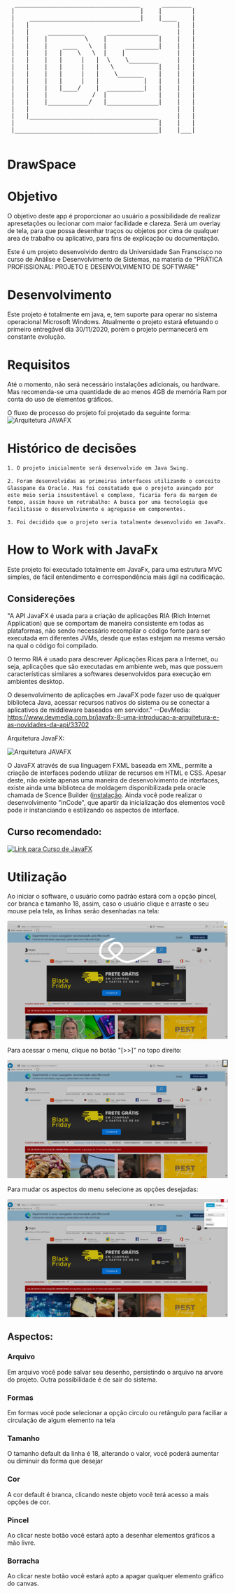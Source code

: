 <pre>
  __________________________________      ________
 |                                  |    |        |
 |    ______________________________|    |____    |
 |   |                                        |   |
 |   |     __________      ______________     |   |
 |   |    |          \    |              |    |   |  
 |   |    |    ____   \   |     _________|    |   |
 |   |    |   |    \   \  |    |              |   |
 |   |    |   |     |   |  \    \________     |   |
 |   |    |   |     |   |   \            |    |   |              ___   ___  __             ___   __   __   ___  ___
 |   |    |   |     |   |    \_______    |    |   |             |   | |__/ |__| \    /    |___  |__| |__| |    |__
 |   |    |   |     |   |            |   |    |   |             |__/  |  | |  |  \/\/      ___| |    |  | |___ |___
 |   |    |   |____/    |  __________|   |    |   |
 |   |    |            /  |              |    |   |
 |   |    |___________/   |______________|    |   |
 |   |                                        |   |
 |   |___________________________________     |   |
 |                                       |    |   |
 |_______________________________________|    |___|

</pre>

# DrawSpace

# Objetivo

O objetivo deste app é proporcionar ao usuário a possibilidade de realizar apresetações ou lecionar com maior facilidade e clareza. Será um overlay de tela, para que possa desenhar traços ou objetos por cima de qualquer area de trabalho ou aplicativo, para fins de explicação ou documentação.

Este é um projeto desenvolvido dentro da Universidade San Franscisco no curso de Análise e Desenvolvimento de Sistemas, na materia de "PRÁTICA PROFISSIONAL: PROJETO E DESENVOLVIMENTO DE SOFTWARE"

# Desenvolvimento

Este projeto é totalmente em java, e, tem suporte para operar no sistema operacional Microsoft Windows. Atualmente o projeto estará efetuando o primeiro entregável dia 30/11/2020, porém o projeto permanecerá em constante evolução.

# Requisitos

Até o momento, não será necessário instalações adicionais, ou hardware. Mas recomenda-se uma quantidade de ao menos 4GB de memória Ram por conta do uso de elementos gráficos.

O fluxo de processo do projeto foi projetado da seguinte forma:
![Arquitetura JAVAFX](https://drive.google.com/file/d/1GEm6I0x-qGtRJ-2irU02zsHqc-5VVzQR/view?usp=sharing)

# Histórico de decisões
```
1. O projeto inicialmente será desenvolvido em Java Swing.
```
```
2. Foram desenvolvidas as primeiras interfaces utilizando o conceito Glasspane da Oracle. Mas foi constatado que o projeto avançado por este meio seria insustentável e complexo, ficaria fora da margem de tempo, assim houve um retrabalho: A busca por uma tecnologia que facilitasse o desenvolvimento e agregasse em componentes.
```
```
3. Foi decidido que o projeto seria totalmente desenvolvido em JavaFx.
```

# How to Work with JavaFx

Este projeto foi executado totalmente em JavaFx, para uma estrutura MVC simples, de fácil entendimento e correspondência mais ágil na codificação.

  ## Considereções
  "A API JavaFX é usada para a criação de aplicações RIA (Rich Internet Application) que se comportam de maneira consistente em todas as plataformas, não sendo necessário recompilar o código fonte para ser executada em diferentes JVMs, desde que estas estejam na mesma versão na qual o código foi compilado.

  O termo RIA é usado para descrever Aplicações Ricas para a Internet, ou seja, aplicações que são executadas em ambiente web, mas que possuem características similares a softwares desenvolvidos para execução em ambientes desktop.

  O desenvolvimento de aplicações em JavaFX pode fazer uso de qualquer biblioteca Java, acessar recursos nativos do sistema ou se conectar a aplicativos de middleware baseados em servidor." --DevMedia: https://www.devmedia.com.br/javafx-8-uma-introducao-a-arquitetura-e-as-novidades-da-api/33702
  
Arquitetura JavaFX:

![Arquitetura JAVAFX](https://arquivo.devmedia.com.br/REVISTAS/easyjava/imagens/55/1/1.png)

  O JavaFX através de sua linguagem FXML baseada em XML, permite a criação de interfaces podendo utilizar de recursos em HTML e CSS. Apesar deste, não existe apenas uma maneira de desenvolvimento de interfaces, existe ainda uma biblioteca de moldagem disponibilizada pela oracle chamada de Scence Builder ([instalação](https://www.youtube.com/watch?v=voRcD0cZCjA). Ainda você pode realizar o desenvolvimento "inCode", que apartir da inicialização dos elementos você pode ir instanciando e estilizando os aspectos de interface.

## Curso recomendado:
[![Link para Curso de JavaFX](http://img.youtube.com/vi/P13ycvI-17Q/0.jpg)](http://www.youtube.com/watch?v=P13ycvI-17Q "Curso de JavaFX")

# Utilização
Ao iniciar o software, o usuário como padrão estará com a opção pincel, cor branca e tamanho 18, assim, caso o usuário clique e arraste o seu mouse pela tela, as linhas serão
desenhadas na tela:

![Primeiro Desenho](https://github.com/igormonte/DrawSpace/blob/master/1.jpg)

Para acessar o menu, clique no botão "[>>]" no topo direito:

![Acesso ao Menu](https://github.com/igormonte/DrawSpace/blob/master/2.jpg)

Para mudar os aspectos do menu selecione as opções desejadas:

![Acesso ao Menu](https://github.com/igormonte/DrawSpace/blob/master/3.jpg)

## Aspectos:

  ### Arquivo
  Em arquivo você pode salvar seu desenho, persistindo o arquivo na arvore do projeto. Outra possibilidade é de sair do sistema.
  
  ### Formas
  Em formas você pode selecionar a opção circulo ou retângulo para faciliar a circulação de algum elemento na tela
  
  ### Tamanho
  O tamanho default da linha é 18, alterando o valor, você poderá aumentar ou diminuir da forma que desejar
  
  ### Cor
  A cor default é branca, clicando neste objeto você terá acesso a mais opções de cor.
  
  ### Pincel
  Ao clicar neste botão você estará apto a desenhar elementos gráficos a mão livre.
  
  ### Borracha  
  Ao clicar neste botão você estará apto a apagar qualquer elemento gráfico do canvas.
